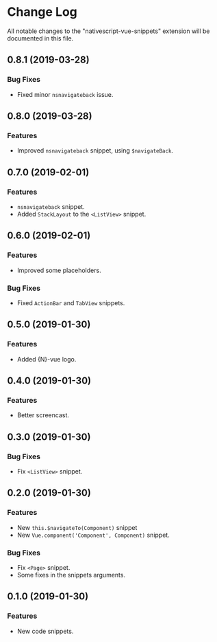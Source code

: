 # Change Log

All notable changes to the "nativescript-vue-snippets" extension will be documented in this file.

## 0.8.1 (2019-03-28)

### Bug Fixes

* Fixed minor `nsnavigateback` issue.

## 0.8.0 (2019-03-28)

### Features

* Improved `nsnavigateback` snippet, using `$navigateBack`.

## 0.7.0 (2019-02-01)

### Features

* `nsnavigateback` snippet.
* Added `StackLayout` to the `<ListView>` snippet.

## 0.6.0 (2019-02-01)

### Features

* Improved some placeholders.

### Bug Fixes

* Fixed `ActionBar` and `TabView` snippets.

## 0.5.0 (2019-01-30)

### Features

* Added {N}-vue logo.

## 0.4.0 (2019-01-30)

### Features

* Better screencast.

## 0.3.0 (2019-01-30)

### Bug Fixes

* Fix `<ListView>` snippet.

## 0.2.0 (2019-01-30)

### Features

* New `this.$navigateTo(Component)` snippet
* New `Vue.component('Component', Component)` snippet.

### Bug Fixes

* Fix `<Page>` snippet.
* Some fixes in the snippets arguments.

## 0.1.0 (2019-01-30)

### Features

* New code snippets.
